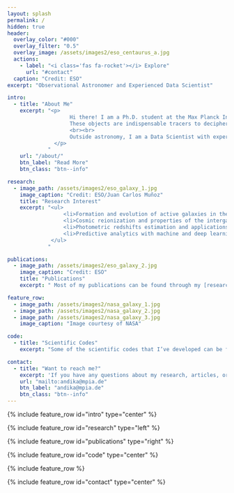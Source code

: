 ```yaml
---
layout: splash
permalink: /
hidden: true
header:
  overlay_color: "#000"
  overlay_filter: "0.5"
  overlay_image: /assets/images2/eso_centaurus_a.jpg
  actions:
    - label: "<i class='fas fa-rocket'></i> Explore"
      url: "#contact"
  caption: "Credit: ESO"
excerpt: "Observational Astronomer and Experienced Data Scientist"

intro: 
  - title: "About Me"
    excerpt: "<p>
                    Hi there! I am a Ph.D. student at the Max Planck Institute for Astronomy and part of the Euclid Dark Energy Mission. My research focuses on the discovery and characterization of the quasars in the early universe.
                    These objects are indispensable tracers to decipher the build-up of the first supermassive black holes and their host galaxies, the early structure formation, and the history of cosmic reionization.
			        <br><br>
			        Outside astronomy, I am a Data Scientist with experience in delivering insights via data analytics and advanced machine learning for the fintech/e-commerce business, products, and market.
		       </p>
             "
    url: "/about/"
    btn_label: "Read More"
    btn_class: "btn--info"

research:
  - image_path: /assets/images2/eso_galaxy_1.jpg
    image_caption: "Credit: ESO/Juan Carlos Muñoz"
    title: "Research Interest"
    excerpt: "<ul>
                  <li>Formation and evolution of active galaxies in the early universe.</li>
                  <li>Cosmic reionization and properties of the intergalactic medium at high redshifts.</li>
                  <li>Photometric redshifts estimation and applications.</li>
                  <li>Predictive analytics with machine and deep learning.</li>
              </ul>
             "

publications:
  - image_path: /assets/images2/eso_galaxy_2.jpg
    image_caption: "Credit: ESO"
    title: "Publications"
    excerpt: " Most of my publications can be found through my [research page](/research/). I usually store my scientific results in ResearchGate while popular articles about astronomy were posted in XploreAstro. You can also find my refereed journal articles via the SAO/NASA Astrophysics Data System ([ADS](https://ui.adsabs.harvard.edu/search/q=orcid%3A0000-0001-6102-9526&sort=date%20desc%2C%20bibcode%20desc&p_=0))."

feature_row:
  - image_path: /assets/images2/nasa_galaxy_1.jpg
  - image_path: /assets/images2/nasa_galaxy_2.jpg
  - image_path: /assets/images2/nasa_galaxy_3.jpg
    image_caption: "Image courtesy of NASA"

code: 
  - title: "Scientific Codes"
    excerpt: "Some of the scientific codes that I’ve developed can be found on my [code page](/codes/)."

contact:
  - title: "Want to reach me?"
    excerpt: 'If you have any questions about my research, articles, or codes, feel free to contact me via this email. I can also be contacted informally through my social media below.'
    url: "mailto:andika@mpia.de"
    btn_label: "andika@mpia.de"
    btn_class: "btn--info"
---
```


{% include feature_row id="intro" type="center" %}

{% include feature_row id="research" type="left" %}

{% include feature_row id="publications" type="right" %}

{% include feature_row id="code" type="center" %}

{% include feature_row %}

{% include feature_row id="contact" type="center" %}
